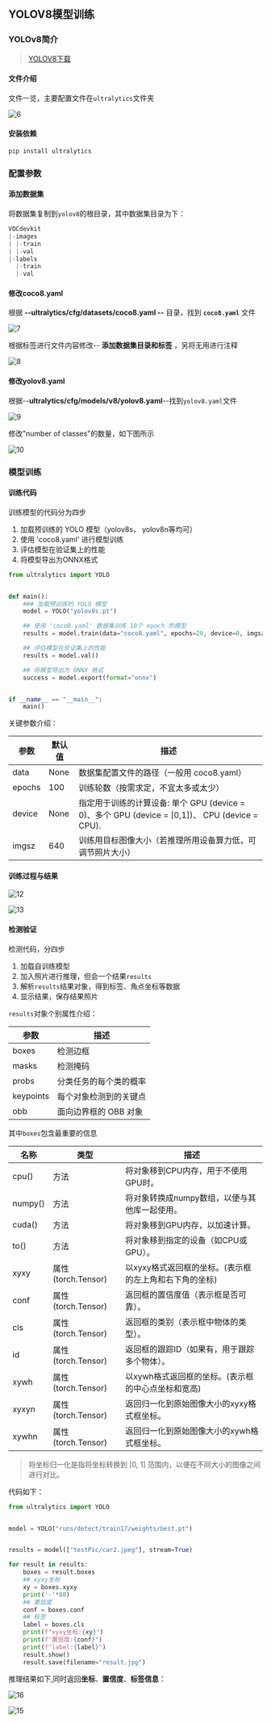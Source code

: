 ## YOLOV8模型训练

### YOLOv8简介

> [YOLOV8下载](https://github.com/ultralytics/ultralytics)

#### 文件介绍

文件一览，主要配置文件在`ultralytics`文件夹

![6](YOLOv8-3/6.png)

#### 安装依赖

```Python
pip install ultralytics
```

### 配置参数

#### 添加数据集

将数据集复制到`yolov8`的根目录，其中数据集目录为下：

```Python
VOCdevkit
|-images
| |-train
| |-val
|-labels
  |-train
  |-val
```

#### 修改coco8.yaml

根据 **--ultralytics/cfg/datasets/coco8.yaml --** 目录，找到 **`coco8.yaml`** 文件

![7](YOLOv8-3/7.png)

根据标签进行文件内容修改-- **添加数据集目录和标签** ，另将无用进行注释

![8](YOLOv8-3/8.png)

#### 修改yolov8.yaml

根据--**ultralytics/cfg/models/v8/yolov8.yaml**--找到`yolov8.yaml`文件

![9](YOLOv8-3/9.png)

修改"number of classes"的数量，如下图所示

![10](YOLOv8-3/10.png)

### 模型训练

#### 训练代码

训练模型的代码分为四步

1. 加载预训练的 YOLO 模型（yolov8s， yolov8n等均可）
2. 使用 'coco8.yaml' 进行模型训练
3. 评估模型在验证集上的性能
4. 将模型导出为ONNX格式

```Python
from ultralytics import YOLO


def main():
    ### 加载预训练的 YOLO 模型
    model = YOLO("yolov8s.pt")

    ## 使用 'coco8.yaml' 数据集训练 10个 epoch 的模型
    results = model.train(data="coco8.yaml", epochs=20, device=0, imgsz=320)

    ## 评估模型在验证集上的性能
    results = model.val()

    ## 将模型导出为 ONNX 格式
    success = model.export(format="onnx")


if __name__ == "__main__":
    main()
```

关键参数介绍：

| 参数   | 默认值 | 描述                                                         |
| ------ | ------ | ------------------------------------------------------------ |
| data   | None   | 数据集配置文件的路径（一般用 coco8.yaml）                    |
| epochs | 100    | 训练轮数（按需求定，不宜太多或太少）                         |
| device | None   | 指定用于训练的计算设备: 单个 GPU (device = 0)、多个 GPU (device = [0,1])、 CPU (device = CPU). |
| imgsz  | 640    | 训练用目标图像大小（若推理所用设备算力低，可调节照片大小）   |

#### 训练过程与结果

![12](YOLOv8-3/12.png)

![13](YOLOv8-3/13.png)

#### 检测验证

检测代码，分四步

1. 加载自训练模型
2. 加入照片进行推理，但会一个结果`results`
3. 解析``results``结果对象，得到标签、角点坐标等数据
4. 显示结果，保存结果照片

`results`对象个别属性介绍：

| **参数**  | **描述**               |
| --------- | ---------------------- |
| boxes     | 检测边框               |
| masks     | 检测掩码               |
| probs     | 分类任务的每个类的概率 |
| keypoints | 每个对象检测到的关键点 |
| obb       | 面向边界框的 OBB 对象  |

其中`boxes`包含最重要的信息

| **名称** | **类型**            | **描述**                                               |
| -------- | ------------------- | ------------------------------------------------------ |
| cpu()    | 方法                | 将对象移到CPU内存，用于不使用GPU时。                   |
| numpy()  | 方法                | 将对象转换成numpy数组，以便与其他库一起使用。          |
| cuda()   | 方法                | 将对象移到GPU内存，以加速计算。                        |
| to()     | 方法                | 将对象移到指定的设备（如CPU或GPU）。                   |
| xyxy     | 属性 (torch.Tensor) | 以xyxy格式返回框的坐标。(表示框的左上角和右下角的坐标) |
| conf     | 属性 (torch.Tensor) | 返回框的置信度值（表示框是否可靠）。                   |
| cls      | 属性 (torch.Tensor) | 返回框的类别（表示框中物体的类型）。                   |
| id       | 属性 (torch.Tensor) | 返回框的跟踪ID（如果有，用于跟踪多个物体）。           |
| xywh     | 属性 (torch.Tensor) | 以xywh格式返回框的坐标。(表示框的中心点坐标和宽高)     |
| xyxyn    | 属性 (torch.Tensor) | 返回归一化到原始图像大小的xyxy格式框坐标。             |
| xywhn    | 属性 (torch.Tensor) | 返回归一化到原始图像大小的xywh格式框坐标。             |

> 将坐标归一化是指将坐标转换到 [0, 1] 范围内，以便在不同大小的图像之间进行对比。

代码如下：

```Python
from ultralytics import YOLO


model = YOLO("runs/detect/train17/weights/best.pt")


results = model(["testPic/car2.jpeg"], stream=True)

for result in results:
    boxes = result.boxes
    ## xyxy坐标
    xy = boxes.xyxy
    print('-'*80)
    ## 置信度
    conf = boxes.conf
    ## 标签
    label = boxes.cls
    print(f"xyxy坐标:{xy}")
    print(f"置信度:{conf}")
    print(f"label:{label}")
    result.show()
    result.save(filename="result.jpg")
```

推理结果如下,同时返回**坐标**、**置信度**、**标签信息**：

![16](YOLOv8-3/16.png)

![15](YOLOv8-3/15.png)

